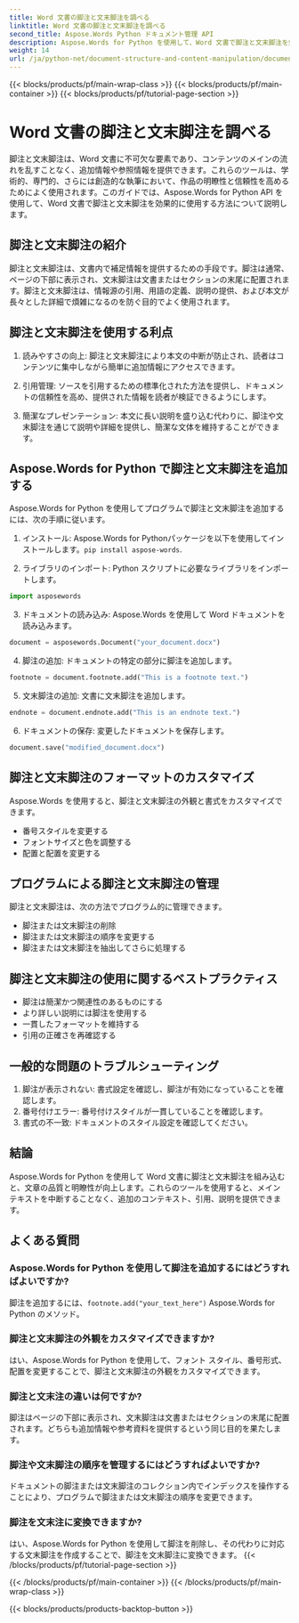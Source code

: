 ```yaml
---
title: Word 文書の脚注と文末脚注を調べる
linktitle: Word 文書の脚注と文末脚注を調べる
second_title: Aspose.Words Python ドキュメント管理 API
description: Aspose.Words for Python を使用して、Word 文書で脚注と文末脚注を効果的に使用する方法を学びます。これらの要素をプログラムで追加、カスタマイズ、管理する方法を学びます。
weight: 14
url: /ja/python-net/document-structure-and-content-manipulation/document-footnotes-endnotes/
---
```


{{< blocks/products/pf/main-wrap-class >}}
{{< blocks/products/pf/main-container >}}
{{< blocks/products/pf/tutorial-page-section >}}

# Word 文書の脚注と文末脚注を調べる


脚注と文末脚注は、Word 文書に不可欠な要素であり、コンテンツのメインの流れを乱すことなく、追加情報や参照情報を提供できます。これらのツールは、学術的、専門的、さらには創造的な執筆において、作品の明瞭性と信頼性を高めるためによく使用されます。このガイドでは、Aspose.Words for Python API を使用して、Word 文書で脚注と文末脚注を効果的に使用する方法について説明します。

## 脚注と文末脚注の紹介

脚注と文末脚注は、文書内で補足情報を提供するための手段です。脚注は通常、ページの下部に表示され、文末脚注は文書またはセクションの末尾に配置されます。脚注と文末脚注は、情報源の引用、用語の定義、説明の提供、および本文が長々とした詳細で煩雑になるのを防ぐ目的でよく使用されます。

## 脚注と文末脚注を使用する利点

1. 読みやすさの向上: 脚注と文末脚注により本文の中断が防止され、読者はコンテンツに集中しながら簡単に追加情報にアクセスできます。

2. 引用管理: ソースを引用するための標準化された方法を提供し、ドキュメントの信頼性を高め、提供された情報を読者が検証できるようにします。

3. 簡潔なプレゼンテーション: 本文に長い説明を盛り込む代わりに、脚注や文末脚注を通じて説明や詳細を提供し、簡潔な文体を維持することができます。

## Aspose.Words for Python で脚注と文末脚注を追加する

Aspose.Words for Python を使用してプログラムで脚注と文末脚注を追加するには、次の手順に従います。

1. インストール: Aspose.Words for Pythonパッケージを以下を使用してインストールします。`pip install aspose-words`.

2. ライブラリのインポート: Python スクリプトに必要なライブラリをインポートします。
```python
import asposewords
```

3. ドキュメントの読み込み: Aspose.Words を使用して Word ドキュメントを読み込みます。
```python
document = asposewords.Document("your_document.docx")
```

4. 脚注の追加: ドキュメントの特定の部分に脚注を追加します。
```python
footnote = document.footnote.add("This is a footnote text.")
```

5. 文末脚注の追加: 文書に文末脚注を追加します。
```python
endnote = document.endnote.add("This is an endnote text.")
```

6. ドキュメントの保存: 変更したドキュメントを保存します。
```python
document.save("modified_document.docx")
```

## 脚注と文末脚注のフォーマットのカスタマイズ

Aspose.Words を使用すると、脚注と文末脚注の外観と書式をカスタマイズできます。

- 番号スタイルを変更する
- フォントサイズと色を調整する
- 配置と配置を変更する

## プログラムによる脚注と文末脚注の管理

脚注と文末脚注は、次の方法でプログラム的に管理できます。

- 脚注または文末脚注の削除
- 脚注または文末脚注の順序を変更する
- 脚注または文末脚注を抽出してさらに処理する

## 脚注と文末脚注の使用に関するベストプラクティス

- 脚注は簡潔かつ関連性のあるものにする
- より詳しい説明には脚注を使用する
- 一貫したフォーマットを維持する
- 引用の正確さを再確認する

## 一般的な問題のトラブルシューティング

1. 脚注が表示されない: 書式設定を確認し、脚注が有効になっていることを確認します。
2. 番号付けエラー: 番号付けスタイルが一貫していることを確認します。
3. 書式の不一致: ドキュメントのスタイル設定を確認してください。

## 結論

Aspose.Words for Python を使用して Word 文書に脚注と文末脚注を組み込むと、文章の品質と明瞭性が向上します。これらのツールを使用すると、メイン テキストを中断することなく、追加のコンテキスト、引用、説明を提供できます。

## よくある質問

### Aspose.Words for Python を使用して脚注を追加するにはどうすればよいですか?

脚注を追加するには、`footnote.add("your_text_here")` Aspose.Words for Python のメソッド。

### 脚注と文末脚注の外観をカスタマイズできますか?

はい、Aspose.Words for Python を使用して、フォント スタイル、番号形式、配置を変更することで、脚注と文末脚注の外観をカスタマイズできます。

### 脚注と文末注の違いは何ですか?

脚注はページの下部に表示され、文末脚注は文書またはセクションの末尾に配置されます。どちらも追加情報や参考資料を提供するという同じ目的を果たします。

### 脚注や文末脚注の順序を管理するにはどうすればよいですか?

ドキュメントの脚注または文末脚注のコレクション内でインデックスを操作することにより、プログラムで脚注または文末脚注の順序を変更できます。

### 脚注を文末注に変換できますか?

はい、Aspose.Words for Python を使用して脚注を削除し、その代わりに対応する文末脚注を作成することで、脚注を文末脚注に変換できます。
{{< /blocks/products/pf/tutorial-page-section >}}

{{< /blocks/products/pf/main-container >}}
{{< /blocks/products/pf/main-wrap-class >}}

{{< blocks/products/products-backtop-button >}}
